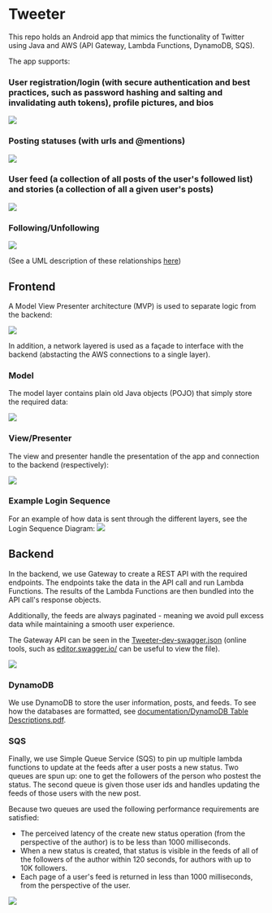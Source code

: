 # Tweeter

This repo holds an Android app that mimics the functionality of Twitter using Java and AWS (API Gateway, Lambda Functions, DynamoDB, SQS).

The app supports:
### User registration/login (with secure authentication and best practices, such as password hashing and salting and invalidating auth tokens), profile pictures, and bios

![](documentation/demo/signup-and-login-downscaled.gif)

### Posting statuses (with urls and @mentions)

![](documentation/demo/post-downscaled.gif)

### User feed (a collection of all posts of the user's followed list) and stories (a collection of all a given user's posts)

![](documentation/demo/feed-downscaled.gif)

### Following/Unfollowing

![](documentation/demo/follow-downscaled.gif)

(See a UML description of these relationships [here](documentation/Tweeter%20-%20UML%20Class%20Diagram%20-%20Project%20Conceptual%20Overview.pdf))

## Frontend

A Model View Presenter architecture (MVP) is used to separate logic from the backend:

![](documentation/class-documentation/Milestone%202%20Architecture%20Diagram.jpg)

In addition, a network layered is used as a façade to interface with the backend (abstacting the AWS connections to a single layer).

### Model

The model layer contains plain old Java objects (POJO) that simply store the required data:

![](documentation/Tweeter%20-%20UML%20Class%20Diagram%20-%20Client%20Model%20Layer.jpg)

### View/Presenter

The view and presenter handle the presentation of the app and connection to the backend (respectively):

![](https://github.com/mrchristensen/Tweeter/blob/master/documentation/Tweeter%20-%20UML%20Class%20Diagram%20-%20User%20Interface.jpg)

### Example Login Sequence

For an example of how data is sent through the different layers, see the Login Sequence Diagram:
![](documentation/Tweeter%20-%20UML%20Sequence%20Diagram%20-%20Login.jpg)

## Backend

In the backend, we use Gateway to create a REST API with the required endpoints.
The endpoints take the data in the API call and run Lambda Functions.
The results of the Lambda Functions are then bundled into the API call's response objects.

Additionally, the feeds are always paginated - meaning we avoid pull excess data while maintaining a smooth user experience.

The Gateway API can be seen in the [Tweeter-dev-swagger.json](server/src/main/java/edu/byu/cs/tweeter/server/Tweeter-dev-swagger.json) (online tools, such as [editor.swagger.io/](https://editor.swagger.io/) can be useful to view the file).

![](documentation/class-documentation/Milestone%203%20Architecture%20Diagram.jpg)

### DynamoDB

We use DynamoDB to store the user information, posts, and feeds.
To see how the databases are formatted, see [documentation/DynamoDB Table Descriptions.pdf](documentation/Tweeter%20-%20DynamoDB%20Table%20Descriptions.pdf).

### SQS

Finally, we use Simple Queue Service (SQS) to pin up multiple lambda functions to update at the feeds after a user posts a new status.
Two queues are spun up: one to get the followers of the person who postest the status.
The second queue is given those user ids and handles updating the feeds of those users with the new post.

Because two queues are used the following performance requirements are satisfied:
- The perceived latency of the create new status operation (from the perspective of the author) is to be less than 1000 milliseconds.
- When a new status is created, that status is visible in the feeds of all of the followers of the author within 120 seconds, for authors with up to 10K followers.
- Each page of a user's feed is returned in less than 1000 milliseconds, from the perspective of the user.

![](documentation/class-documentation/Milestone%204%20Post%20Status%20Architecture%20Diagram.jpg)
